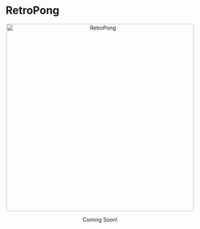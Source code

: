 # RetroPong
<p align="center">
  <img src="https://i.imgur.com/GAXWTaq.png" alt="RetroPong" width="500"/>
</p>
<p align="center">Coming Soon!</p>

